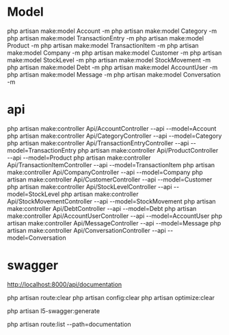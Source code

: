 # Model 
php artisan make:model Account -m
php artisan make:model Category -m
php artisan make:model TransactionEntry -m
php artisan make:model Product -m
php artisan make:model TransactionItem -m
php artisan make:model Company -m
php artisan make:model Customer -m
php artisan make:model StockLevel -m
php artisan make:model StockMovement -m
php artisan make:model Debt -m
php artisan make:model AccountUser -m
php artisan make:model Message -m
php artisan make:model Conversation -m

# api
php artisan make:controller Api/AccountController --api --model=Account
php artisan make:controller Api/CategoryController --api --model=Category
php artisan make:controller Api/TransactionEntryController --api --model=TransactionEntry
php artisan make:controller Api/ProductController --api --model=Product
php artisan make:controller Api/TransactionItemController --api --model=TransactionItem
php artisan make:controller Api/CompanyController --api --model=Company
php artisan make:controller Api/CustomerController --api --model=Customer
php artisan make:controller Api/StockLevelController --api --model=StockLevel
php artisan make:controller Api/StockMovementController --api --model=StockMovement
php artisan make:controller Api/DebtController --api --model=Debt
php artisan make:controller Api/AccountUserController --api --model=AccountUser
php artisan make:controller Api/MessageController --api --model=Message
php artisan make:controller Api/ConversationController --api --model=Conversation

# swagger



[http://localhost:8000/api/documentation](http://localhost:8000/api/documentation)


php artisan route:clear
php artisan config:clear
php artisan optimize:clear

php artisan l5-swagger:generate

php artisan route:list --path=documentation 

